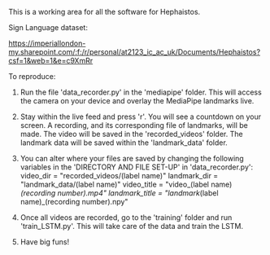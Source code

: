 This is a working area for all the software for Hephaistos.


Sign Language dataset:

https://imperiallondon-my.sharepoint.com/:f:/r/personal/at2123_ic_ac_uk/Documents/Hephaistos?csf=1&web=1&e=c9XmRr 




To reproduce: 

1. Run the file 'data_recorder.py' in the 'mediapipe' folder. This will access the camera on your device and overlay the MediaPipe landmarks live. 

2. Stay within the live feed and press 'r'. You will see a countdown on your screen. A recording, and its corresponding file of landmarks, will be made. The video will be saved in the 'recorded_videos' folder. The landmark data will be saved within the 'landmark_data' folder. 

3. You can alter where your files are saved by changing the following variables in the 'DIRECTORY AND FILE SET-UP' in 'data_recorder.py': 
    video_dir = "recorded_videos/(label name)"
    landmark_dir = "landmark_data/(label name)"
    video_title = "video_(label name)_(recording number).mp4"
    landmark_title = "landmark_(label name)_(recording number).npy"

4. Once all videos are recorded, go to the 'training' folder and run 'train_LSTM.py'. This will take care of the data and train the LSTM. 

5. Have big funs! 